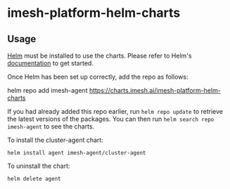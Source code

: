 # imesh-platform-helm-charts

## Usage

[Helm](https://helm.sh) must be installed to use the charts.  Please refer to
Helm's [documentation](https://helm.sh/docs) to get started.

Once Helm has been set up correctly, add the repo as follows:

  helm repo add imesh-agent https://charts.imesh.ai/imesh-platform-helm-charts

If you had already added this repo earlier, run `helm repo update` to retrieve
the latest versions of the packages.  You can then run `helm search repo
imesh-agent` to see the charts.

To install the cluster-agent chart:

    helm install agent imesh-agent/cluster-agent

To uninstall the chart:

    helm delete agent
